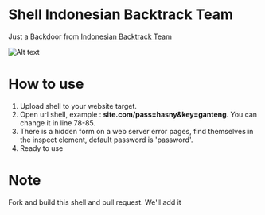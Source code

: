 # Shell Indonesian Backtrack Team
Just a Backdoor from [Indonesian Backtrack Team](https://www.indonesianbacktrack.or.id/)

![Alt text](http://fc00.deviantart.net/fs70/i/2013/269/0/0/indonesian_backtrack_team_wallpaper_part_3_by_ardititanium-d6o2fil.png)

# How to use
 1. Upload shell to your website target.
 2. Open url shell, example : **site.com/pass=hasny&key=ganteng**. You can change it in line 78-85.
 3. There is a hidden form on a web server error pages, find themselves in the inspect element, default password is 'password'.
 4. Ready to use

# Note

Fork and build this shell and pull request. We'll add it
